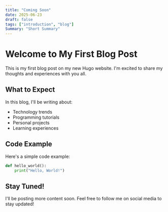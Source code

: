 ```yaml
---
title: "Coming Soon"
date: 2025-06-23
draft: false
tags: ["introduction", "blog"]
Summary: "Short Summary"
---
```


# Welcome to My First Blog Post

This is my first blog post on my new Hugo website. I'm excited to share my thoughts and experiences with you all.

## What to Expect

In this blog, I'll be writing about:
- Technology trends
- Programming tutorials
- Personal projects
- Learning experiences

## Code Example

Here's a simple code example:

```python
def hello_world():
    print("Hello, World!")
```

## Stay Tuned!

I'll be posting more content soon. Feel free to follow me on social media to stay updated!

